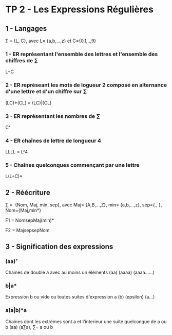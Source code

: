 # TP 2 - Les Expressions Régulières

## 1 - Langages

∑ = {L, C}, avec L= {a,b,...,z} et C={0,1,..,9}

### 1 - ER représentant l'ensemble des lettres et l'ensemble des chiffres de ∑

L+C

### 2 - ER représeant les mots de logueur 2 composé en alternance d'une lettre et d'un chiffre sur ∑

(LC)+(CL) = (LC)|(CL)

### 3 - ER représentant les nombres de ∑

C⁺

### 4 - ER chaînes de lettre de longueur 4

LLLL = L^4

### 5 - Chaînes quelconques commençant par une lettre

L(L+C)\*

## 2 - Réécriture

∑ =  {Nom, Maj, min, sep}, avec Maj= {A,B,...,Z}, min= {a,b,...,z}, sep={., }, Nom={Maj,min\*}

F1 = NomsepMaj(min)\*

F2 = MajsepsepNom

## 3 - Signification des expressions

### (aa)⁺

Chaines de double a avec au moins un éléments (aa) (aaaa) (aaaa......)

### b|a*

Expression b ou vide ou toutes suites d'expression a (b) (epsilon) (a...)

### a(a|b)*a

Chaines dont les extrèmes sont a et l'interieur une suite quelconque de a ou b (aa) (a∑a), ∑= a ou b
